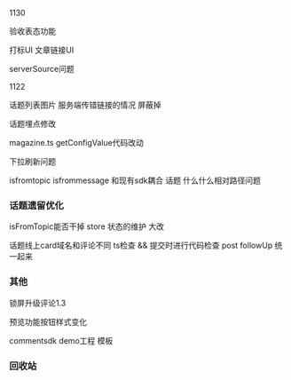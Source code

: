 
1130

验收表态功能

打标UI
文章链接UI

serverSource问题


1122

话题列表图片 服务端传错链接的情况 屏蔽掉

话题埋点修改

magazine.ts getConfigValue代码改动

下拉刷新问题


isfromtopic isfrommessage  和现有sdk耦合
话题 什么什么相对路径问题


### 话题遗留优化
isFromTopic能否干掉
store 状态的维护 大改

话题线上card域名和评论不同
ts检查 && 提交时进行代码检查
post followUp 统一起来


### 其他


锁屏升级评论1.3

预览功能按钮样式变化



commentsdk demo工程 模板


### 回收站
<!-- tab隐藏功能 发布 -->

<!-- styleType 问题 1.5- > 1.4 -->

<!-- 增加三方id -->

<!-- 点赞埋点 -->

<!-- 哥伦布拆解 -->

<!-- query频繁查询公告 -->

<!-- 禁评公告样式 -->

<!-- 首刷显示正在加载回复 -->

<!-- source datasource  修正 -->

<!-- 网易文章是否还需用resourceId作docId -->


<!-- getSource 合并 utils && api && contactNative -->

<!-- 内容详情页评论功能 -->

<!-- 切换tab 加jsapi 作埋点用 -->

<!-- 发评后数目没有同步到话题 -->

<!-- 点赞同步 -->


<!-- 跟帖缺少点赞按钮 -->

<!-- 线上 feedsession穿了30009 timeout -->

<!-- 夜间模式话题tag颜色 -->

<!-- 本话题下tag点击不跳转 -->

<!-- 公告 间距 -->


<!-- 还机器

写表态的方案设计 -->

<!-- 还机申请 -->

<!-- 哥伦布拆解 -->

<!-- 视觉修改 锁屏二级页 -->

<!-- 预览功能 -->

<!-- 预览支持中文 -->

<!-- 公告埋点 -->

<!-- 二级页面提示错误 -->

<!-- 点赞同步异常 -->

<!-- 黑色 -->

<!-- h5 加xlog日志
https://doc.myoas.com/pages/viewpage.action?pageId=94512023 -->

<!-- 话题 videoUrl问题 -->


<!-- 展开文章 底bar状态异常收起 -->

<!-- 广播收发名字不一致 -->


<!-- 话题发布CF链接
https://doc.myoas.com/pages/viewpage.action?pageId=528717645 -->

<!-- 话题正式环境 切换tab保持状态问题 -->



<!-- 二级页面评论同步至一级页面 -->

<!-- 文章不锚评 评论区锚评 -->

<!-- 暗色模式闪白 -->

<!-- 缓存 查询审核状态 source丢失 -->
<!-- 缓存 回复缓存不生效 -->
<!-- 取消点赞取消不了 -->
<!-- 回复内容样式有问题 -->

<!-- 点赞消息进去显示没点赞 -->

<!-- 文章页点话题入口没反应 -->

<!-- getSubReplyList 接口偶先失败 -->

<!-- 消息发版 -->

<!-- browser_cms 走前端发布流程
https://doc.myoas.com/pages/viewpage.action?pageId=525692137 用模板创建文档 抄写 -->

<!-- 浏览器两个bug -->

<!-- 分离两个分支 -->

<!-- comment-common-view  topicUpdate分支与dev/1.3合并 -->

<!-- browser_cms 向release分支合并 -->


<!-- commentStatus 网易新闻 -->


<!-- 消息 -->

<!-- card 显示 -->

<!-- 公告需求发拼接规则 -->


<!-- bizplatform 正式环境配置 -->


<!-- 向下离开评论区后 要隐藏发布器 -->

<!-- 空页面样式  加载失败 加载中 已经做完  有遗留 -->


<!-- 评论页拼接规则 -->

<!-- browser_cms 拉取纯净分支 -->

<!-- browser_cms 代码修改  跳转方法 目前跳转后无法正常回复 -->


<!-- 消息打通 -->

<!-- comment-common-view 代码回归
topic-common-view 代码回归 -->

<!--
biz-platform 代码回归  打包去掉 --combine  云平台 去掉combine
biz-platform 查看是否 -->

<!-- 根据topicId拉列表 -->

<!-- 更新文档 -->

<!-- 发新的url规则 -->

<!-- bId有就带 -->

<!-- 公告功能做完后 要合入1.3 -->


<!-- buildoption name  字段    comment-common-view  fileKey -->

<!-- isFollow -> iF
fromFollow -> rF
followId -> fId
curTopicId -> cTId
topicId -> tId
docTitle -> dTt
新: bId -->

<!-- 对跟帖的评论进行回复 缺少followId和topicTitle -->



<!-- ### topicCard 加限制 6个 -->

<!-- ### 详情页加载更多时 闪白 -->


<!-- # 消息 开发 -->

<!-- # 评论服务迁移 -->


<!-- # tab切换 keep-alive不生效 -->

<!-- # tab切换内容有间隙 空格问题 -->

<!-- # 点赞闪动 -->

<!-- # 跟帖内容换行 -->

<!-- # 话题详情页评论数同步 -->

<!-- # 列表UI 加载全部跟帖 距离 -->

<!-- # 详情页 图片 给兜底颜色 -->

<!-- # 最大号字体时 异常 -->

<!-- # 获取文章评论失败 二级页 -->

<!-- # 夜间模式 > 丢失 -->
